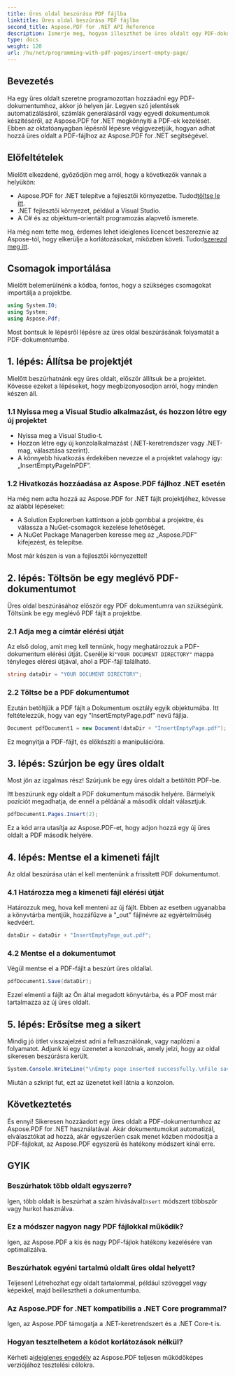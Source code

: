 ```yaml
---
title: Üres oldal beszúrása PDF fájlba
linktitle: Üres oldal beszúrása PDF fájlba
second_title: Aspose.PDF for .NET API Reference
description: Ismerje meg, hogyan illeszthet be üres oldalt egy PDF-dokumentumba az Aspose.PDF for .NET használatával. Lépésről lépésre bemutató oktatóprogram kódpéldákkal a zökkenőmentes PDF-kezeléshez.
type: docs
weight: 120
url: /hu/net/programming-with-pdf-pages/insert-empty-page/
---
```

## Bevezetés

Ha egy üres oldalt szeretne programozottan hozzáadni egy PDF-dokumentumhoz, akkor jó helyen jár. Legyen szó jelentések automatizálásáról, számlák generálásáról vagy egyedi dokumentumok készítéséről, az Aspose.PDF for .NET megkönnyíti a PDF-ek kezelését. Ebben az oktatóanyagban lépésről lépésre végigvezetjük, hogyan adhat hozzá üres oldalt a PDF-fájlhoz az Aspose.PDF for .NET segítségével.

## Előfeltételek

Mielőtt elkezdené, győződjön meg arról, hogy a következők vannak a helyükön:

-  Aspose.PDF for .NET telepítve a fejlesztői környezetbe. Tudod[töltse le itt](https://releases.aspose.com/pdf/net/).
- .NET fejlesztői környezet, például a Visual Studio.
- A C# és az objektum-orientált programozás alapvető ismerete.

 Ha még nem tette meg, érdemes lehet ideiglenes licencet beszereznie az Aspose-tól, hogy elkerülje a korlátozásokat, miközben követi. Tudod[szerezd meg itt](https://purchase.aspose.com/temporary-license/).

## Csomagok importálása

Mielőtt belemerülnénk a kódba, fontos, hogy a szükséges csomagokat importálja a projektbe.

```csharp
using System.IO;
using System;
using Aspose.Pdf;
```

Most bontsuk le lépésről lépésre az üres oldal beszúrásának folyamatát a PDF-dokumentumba.

## 1. lépés: Állítsa be projektjét

Mielőtt beszúrhatnánk egy üres oldalt, először állítsuk be a projektet. Kövesse ezeket a lépéseket, hogy megbizonyosodjon arról, hogy minden készen áll.

### 1.1 Nyissa meg a Visual Studio alkalmazást, és hozzon létre egy új projektet
- Nyissa meg a Visual Studio-t.
- Hozzon létre egy új konzolalkalmazást (.NET-keretrendszer vagy .NET-mag, választása szerint).
- A könnyebb hivatkozás érdekében nevezze el a projektet valahogy így: „InsertEmptyPageInPDF”.

### 1.2 Hivatkozás hozzáadása az Aspose.PDF fájlhoz .NET esetén
Ha még nem adta hozzá az Aspose.PDF for .NET fájlt projektjéhez, kövesse az alábbi lépéseket:
- A Solution Explorerben kattintson a jobb gombbal a projektre, és válassza a NuGet-csomagok kezelése lehetőséget.
- A NuGet Package Managerben keresse meg az „Aspose.PDF” kifejezést, és telepítse.

Most már készen is van a fejlesztői környezettel!

## 2. lépés: Töltsön be egy meglévő PDF-dokumentumot

Üres oldal beszúrásához először egy PDF dokumentumra van szükségünk. Töltsünk be egy meglévő PDF fájlt a projektbe.

### 2.1 Adja meg a címtár elérési útját

 Az első dolog, amit meg kell tennünk, hogy meghatározzuk a PDF-dokumentum elérési útját. Cserélje ki`"YOUR DOCUMENT DIRECTORY"` mappa tényleges elérési útjával, ahol a PDF-fájl található.

```csharp
string dataDir = "YOUR DOCUMENT DIRECTORY";
```

### 2.2 Töltse be a PDF dokumentumot

Ezután betöltjük a PDF fájlt a Dokumentum osztály egyik objektumába. Itt feltételezzük, hogy van egy "InsertEmptyPage.pdf" nevű fájlja.

```csharp
Document pdfDocument1 = new Document(dataDir + "InsertEmptyPage.pdf");
```

Ez megnyitja a PDF-fájlt, és előkészíti a manipulációra.

## 3. lépés: Szúrjon be egy üres oldalt

Most jön az izgalmas rész! Szúrjunk be egy üres oldalt a betöltött PDF-be.

Itt beszúrunk egy oldalt a PDF dokumentum második helyére. Bármelyik pozíciót megadhatja, de ennél a példánál a második oldalt választjuk.

```csharp
pdfDocument1.Pages.Insert(2);
```

Ez a kód arra utasítja az Aspose.PDF-et, hogy adjon hozzá egy új üres oldalt a PDF második helyére.

## 4. lépés: Mentse el a kimeneti fájlt

Az oldal beszúrása után el kell mentenünk a frissített PDF dokumentumot.

### 4.1 Határozza meg a kimeneti fájl elérési útját

Határozzuk meg, hova kell menteni az új fájlt. Ebben az esetben ugyanabba a könyvtárba mentjük, hozzáfűzve a "_out" fájlnévre az egyértelműség kedvéért.

```csharp
dataDir = dataDir + "InsertEmptyPage_out.pdf";
```

### 4.2 Mentse el a dokumentumot

Végül mentse el a PDF-fájlt a beszúrt üres oldallal.

```csharp
pdfDocument1.Save(dataDir);
```

Ezzel elmenti a fájlt az Ön által megadott könyvtárba, és a PDF most már tartalmazza az új üres oldalt.

## 5. lépés: Erősítse meg a sikert

Mindig jó ötlet visszajelzést adni a felhasználónak, vagy naplózni a folyamatot. Adjunk ki egy üzenetet a konzolnak, amely jelzi, hogy az oldal sikeresen beszúrásra került.

```csharp
System.Console.WriteLine("\nEmpty page inserted successfully.\nFile saved at " + dataDir);
```

Miután a szkript fut, ezt az üzenetet kell látnia a konzolon.

## Következtetés

És ennyi! Sikeresen hozzáadott egy üres oldalt a PDF-dokumentumhoz az Aspose.PDF for .NET használatával. Akár dokumentumokat automatizál, elválasztókat ad hozzá, akár egyszerűen csak menet közben módosítja a PDF-fájlokat, az Aspose.PDF egyszerű és hatékony módszert kínál erre.


## GYIK

### Beszúrhatok több oldalt egyszerre?
 Igen, több oldalt is beszúrhat a szám hívásával`Insert` módszert többször vagy hurkot használva.

### Ez a módszer nagyon nagy PDF fájlokkal működik?
Igen, az Aspose.PDF a kis és nagy PDF-fájlok hatékony kezelésére van optimalizálva.

### Beszúrhatok egyéni tartalmú oldalt üres oldal helyett?
Teljesen! Létrehozhat egy oldalt tartalommal, például szöveggel vagy képekkel, majd beillesztheti a dokumentumba.

### Az Aspose.PDF for .NET kompatibilis a .NET Core programmal?
Igen, az Aspose.PDF támogatja a .NET-keretrendszert és a .NET Core-t is.

### Hogyan tesztelhetem a kódot korlátozások nélkül?
 Kérheti a[ideiglenes engedély](https://purchase.aspose.com/temporary-license/) az Aspose.PDF teljesen működőképes verziójához tesztelési célokra.